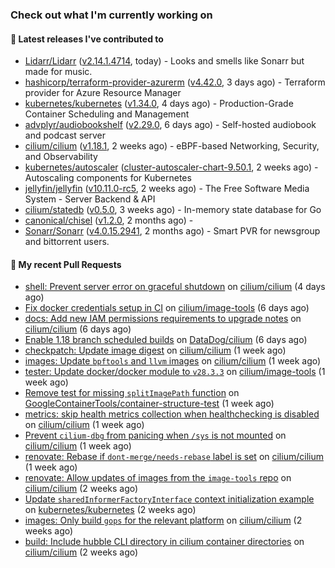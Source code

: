 ### Check out what I'm currently working on

#### 🔭 Latest releases I've contributed to

- [Lidarr/Lidarr](https://github.com/Lidarr/Lidarr) ([v2.14.1.4714](https://github.com/Lidarr/Lidarr/releases/tag/v2.14.1.4714), today) - Looks and smells like Sonarr but made for music.
- [hashicorp/terraform-provider-azurerm](https://github.com/hashicorp/terraform-provider-azurerm) ([v4.42.0](https://github.com/hashicorp/terraform-provider-azurerm/releases/tag/v4.42.0), 3 days ago) - Terraform provider for Azure Resource Manager
- [kubernetes/kubernetes](https://github.com/kubernetes/kubernetes) ([v1.34.0](https://github.com/kubernetes/kubernetes/releases/tag/v1.34.0), 4 days ago) - Production-Grade Container Scheduling and Management
- [advplyr/audiobookshelf](https://github.com/advplyr/audiobookshelf) ([v2.29.0](https://github.com/advplyr/audiobookshelf/releases/tag/v2.29.0), 6 days ago) - Self-hosted audiobook and podcast server
- [cilium/cilium](https://github.com/cilium/cilium) ([v1.18.1](https://github.com/cilium/cilium/releases/tag/v1.18.1), 2 weeks ago) - eBPF-based Networking, Security, and Observability
- [kubernetes/autoscaler](https://github.com/kubernetes/autoscaler) ([cluster-autoscaler-chart-9.50.1](https://github.com/kubernetes/autoscaler/releases/tag/cluster-autoscaler-chart-9.50.1), 2 weeks ago) - Autoscaling components for Kubernetes
- [jellyfin/jellyfin](https://github.com/jellyfin/jellyfin) ([v10.11.0-rc5](https://github.com/jellyfin/jellyfin/releases/tag/v10.11.0-rc5), 2 weeks ago) - The Free Software Media System - Server Backend & API
- [cilium/statedb](https://github.com/cilium/statedb) ([v0.5.0](https://github.com/cilium/statedb/releases/tag/v0.5.0), 3 weeks ago) - In-memory state database for Go
- [canonical/chisel](https://github.com/canonical/chisel) ([v1.2.0](https://github.com/canonical/chisel/releases/tag/v1.2.0), 2 months ago) - 
- [Sonarr/Sonarr](https://github.com/Sonarr/Sonarr) ([v4.0.15.2941](https://github.com/Sonarr/Sonarr/releases/tag/v4.0.15.2941), 2 months ago) - Smart PVR for newsgroup and bittorrent users.

#### 🔨 My recent Pull Requests

- [shell: Prevent server error on graceful shutdown](https://github.com/cilium/cilium/pull/41401) on [cilium/cilium](https://github.com/cilium/cilium) (4 days ago)
- [Fix docker credentials setup in CI](https://github.com/cilium/image-tools/pull/386) on [cilium/image-tools](https://github.com/cilium/image-tools) (6 days ago)
- [docs: Add new IAM permissions requirements to upgrade notes](https://github.com/cilium/cilium/pull/41374) on [cilium/cilium](https://github.com/cilium/cilium) (6 days ago)
- [Enable 1.18 branch scheduled builds](https://github.com/DataDog/cilium/pull/623) on [DataDog/cilium](https://github.com/DataDog/cilium) (6 days ago)
- [checkpatch: Update image digest](https://github.com/cilium/cilium/pull/41360) on [cilium/cilium](https://github.com/cilium/cilium) (1 week ago)
- [images: Update `bpftools` and `llvm` images](https://github.com/cilium/cilium/pull/41339) on [cilium/cilium](https://github.com/cilium/cilium) (1 week ago)
- [tester: Update docker/docker module to `v28.3.3`](https://github.com/cilium/image-tools/pull/383) on [cilium/image-tools](https://github.com/cilium/image-tools) (1 week ago)
- [Remove test for missing `splitImagePath` function](https://github.com/GoogleContainerTools/container-structure-test/pull/509) on [GoogleContainerTools/container-structure-test](https://github.com/GoogleContainerTools/container-structure-test) (1 week ago)
- [metrics: skip health metrics collection when healthchecking is disabled](https://github.com/cilium/cilium/pull/41297) on [cilium/cilium](https://github.com/cilium/cilium) (1 week ago)
- [Prevent `cilium-dbg` from panicing when `/sys` is not mounted](https://github.com/cilium/cilium/pull/41287) on [cilium/cilium](https://github.com/cilium/cilium) (1 week ago)
- [renovate: Rebase if `dont-merge/needs-rebase` label is set](https://github.com/cilium/cilium/pull/41271) on [cilium/cilium](https://github.com/cilium/cilium) (1 week ago)
- [renovate: Allow updates of images from the `image-tools` repo](https://github.com/cilium/cilium/pull/41230) on [cilium/cilium](https://github.com/cilium/cilium) (2 weeks ago)
- [Update `sharedInformerFactoryInterface` context initialization example](https://github.com/kubernetes/kubernetes/pull/133572) on [kubernetes/kubernetes](https://github.com/kubernetes/kubernetes) (2 weeks ago)
- [images: Only build `gops` for the relevant platform](https://github.com/cilium/cilium/pull/41160) on [cilium/cilium](https://github.com/cilium/cilium) (2 weeks ago)
- [build: Include hubble CLI directory in cilium container directories](https://github.com/cilium/cilium/pull/41159) on [cilium/cilium](https://github.com/cilium/cilium) (2 weeks ago)
